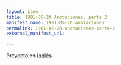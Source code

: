 ```yaml
---
layout: item
title: 1981-05-20 Anotaciones, parte 2
manifest_name: 1981-05-20-anotaciones
permalink: 1981-05-20-anotaciones-parte-2
external_manifest_url: 

---
```

<!-- Add an essay or interpretive material below this line,
using HTML or markdown.  Do not modify this file above this line -->
Proyecto en <a href="https://lgsump.github.io/radio-venceremos-english/1981-05-20-annotations">inglés</a>
<br>

